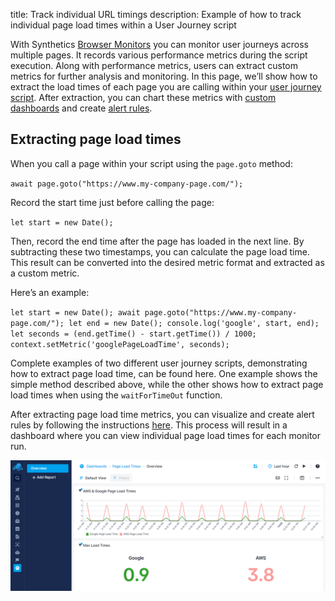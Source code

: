 title: Track individual URL timings
description: Example of how to track individual page load times within a User Journey script

With Synthetics [Browser Monitors](https://sematext.com/docs/synthetics/browser-monitor/) you can monitor user journeys across multiple pages. It records various performance metrics during the script execution. Along with performance metrics, users can extract custom metrics for further analysis and monitoring. In this page, we’ll show how to extract the load times of each page you are calling within your [user journey script](https://sematext.com/docs/synthetics/user-journey-scripts/overview/). After extraction, you can chart these metrics with [custom dashboards](https://sematext.com/docs/dashboards/) and create [alert rules](https://sematext.com/docs/alerts/).

## Extracting page load times

When you call a page within your script using the `page.goto` method:

`await page.goto("https://www.my-company-page.com/");`

Record the start time just before calling the page:

`let start = new Date();`

Then, record the end time after the page has loaded in the next line. By subtracting these two timestamps, you can calculate the page load time. This result can be converted into the desired metric format and extracted as a custom metric.

Here’s an example:

`let start = new Date();
await page.goto("https://www.my-company-page.com/");
let end = new Date();
console.log('google', start, end);
let seconds = (end.getTime() - start.getTime()) / 1000;
context.setMetric('googlePageLoadTime', seconds);`

Complete examples of two different user journey scripts, demonstrating how to extract page load time, can be found here. One example shows the simple method described above, while the other shows how to extract page load times when using the `waitForTimeOut` function.

After extracting page load time metrics, you can visualize and create alert rules by following the instructions [here](https://sematext.com/docs/synthetics/metrics/#how-to-visualize-and-alert-on-metrics). This process will result in a dashboard where you can view individual page load times for each monitor run.

![Page Load Times Dashboard](../../images/synthetics/page-load-times-dashboard.png)
